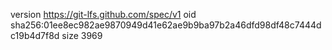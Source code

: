 version https://git-lfs.github.com/spec/v1
oid sha256:01ee8ec982ae9870949d41e62ae9b9ba97b2a46dfd98df48c7444dc19b4d7f8d
size 3969
